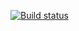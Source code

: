 [![Build status](https://ci.appveyor.com/api/projects/status/tbcyccjtkacu4axg?svg=true)](https://ci.appveyor.com/project/Kukh29/2-2-selenide)